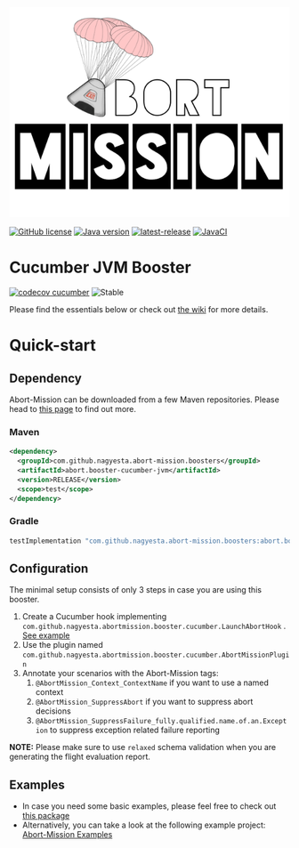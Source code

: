 ![Abort-Mission](../../.github/assets/Abort-Mission-logo_export_transparent_640.png)

[![GitHub license](https://img.shields.io/github/license/nagyesta/abort-mission?color=informational)](https://raw.githubusercontent.com/nagyesta/abort-mission/main/LICENSE)
[![Java version](https://img.shields.io/badge/Java%20version-11-yellow?logo=java)](https://img.shields.io/badge/Java%20version-11-yellow?logo=java)
[![latest-release](https://img.shields.io/github/v/tag/nagyesta/abort-mission?color=blue&logo=git&label=releases&sort=semver)](https://github.com/nagyesta/abort-mission/releases)
[![JavaCI](https://img.shields.io/github/actions/workflow/status/nagyesta/abort-mission/gradle.yml?logo=github&branch=main)](https://github.com/nagyesta/abort-mission/actions/workflows/gradle.yml)

# Cucumber JVM Booster

[![codecov cucumber](https://img.shields.io/codecov/c/github/nagyesta/abort-mission?label=Coverage:%20Cucumber&flag=cucumber&token=I832ZCIONI)](https://img.shields.io/codecov/c/github/nagyesta/abort-mission?label=Coverage:%20Cucumber&flag=cucumber&token=I832ZCIONI)
![[Stable](https://img.shields.io/badge/Maturity-stable-green)](https://img.shields.io/badge/Maturity-stable-green)

Please find the essentials below or check out [the wiki](https://github.com/nagyesta/abort-mission/wiki) for more
details.

# Quick-start

## Dependency

Abort-Mission can be downloaded from a few Maven repositories. Please head to
[this page](https://github.com/nagyesta/abort-mission/wiki/Configuring-our-repository-for-your-build-system)
to find out more.

### Maven

```xml
<dependency>
  <groupId>com.github.nagyesta.abort-mission.boosters</groupId>
  <artifactId>abort.booster-cucumber-jvm</artifactId>
  <version>RELEASE</version>
  <scope>test</scope>
</dependency>
```

### Gradle

```groovy
testImplementation "com.github.nagyesta.abort-mission.boosters:abort.booster-cucumber-jvm:+"
```

## Configuration

The minimal setup consists of only 3 steps in case you are using this booster.

1. Create a Cucumber hook implementing ```com.github.nagyesta.abortmission.booster.cucumber.LaunchAbortHook```
   . [See example](src/test/java/com/github/nagyesta/abortmission/booster/cucumber/fueltank/AbortMissionHook.java)
2. Use the plugin named ```com.github.nagyesta.abortmission.booster.cucumber.AbortMissionPlugin```
3. Annotate your scenarios with the Abort-Mission tags:
    1. ```@AbortMission_Context_ContextName``` if you want to use a named context
    2. ```@AbortMission_SuppressAbort``` if you want to suppress abort decisions
    3. ```@AbortMission_SuppressFailure_fully.qualified.name.of.an.Exception``` to suppress exception related failure
       reporting

**NOTE:** Please make sure to use ```relaxed``` schema validation when you are generating the flight evaluation report.

## Examples

- In case you need some basic examples, please feel free to check out [this package](./src/test/java/com/github/nagyesta/abortmission/booster/cucumber)
- Alternatively, you can take a look at the following example project: [Abort-Mission Examples](https://github.com/nagyesta/abort-mission-examples)
